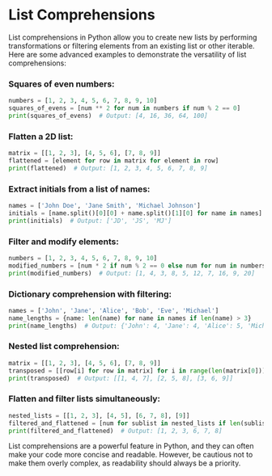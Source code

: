 # List Comprehensions
List comprehensions in Python allow you to create new lists by performing transformations or filtering elements from an existing list or other iterable. Here are some advanced examples to demonstrate the versatility of list comprehensions:

### Squares of even numbers:
```python
numbers = [1, 2, 3, 4, 5, 6, 7, 8, 9, 10]
squares_of_evens = [num ** 2 for num in numbers if num % 2 == 0]
print(squares_of_evens)  # Output: [4, 16, 36, 64, 100]
```
### Flatten a 2D list:
```python
matrix = [[1, 2, 3], [4, 5, 6], [7, 8, 9]]
flattened = [element for row in matrix for element in row]
print(flattened)  # Output: [1, 2, 3, 4, 5, 6, 7, 8, 9]
```

### Extract initials from a list of names:
```python
names = ['John Doe', 'Jane Smith', 'Michael Johnson']
initials = [name.split()[0][0] + name.split()[1][0] for name in names]
print(initials)  # Output: ['JD', 'JS', 'MJ']
```
### Filter and modify elements:
```python
numbers = [1, 2, 3, 4, 5, 6, 7, 8, 9, 10]
modified_numbers = [num * 2 if num % 2 == 0 else num for num in numbers]
print(modified_numbers)  # Output: [1, 4, 3, 8, 5, 12, 7, 16, 9, 20]
```

### Dictionary comprehension with filtering:
```python
names = ['John', 'Jane', 'Alice', 'Bob', 'Eve', 'Michael']
name_lengths = {name: len(name) for name in names if len(name) > 3}
print(name_lengths)  # Output: {'John': 4, 'Jane': 4, 'Alice': 5, 'Michael': 7}
```
### Nested list comprehension:
```python
matrix = [[1, 2, 3], [4, 5, 6], [7, 8, 9]]
transposed = [[row[i] for row in matrix] for i in range(len(matrix[0]))]
print(transposed)  # Output: [[1, 4, 7], [2, 5, 8], [3, 6, 9]]
```
### Flatten and filter lists simultaneously:
```python
nested_lists = [[1, 2, 3], [4, 5], [6, 7, 8], [9]]
filtered_and_flattened = [num for sublist in nested_lists if len(sublist) > 1 for num in sublist]
print(filtered_and_flattened)  # Output: [1, 2, 3, 6, 7, 8]
```

List comprehensions are a powerful feature in Python, and they can often make your code more concise and readable. However, be cautious not to make them overly complex, as readability should always be a priority.
